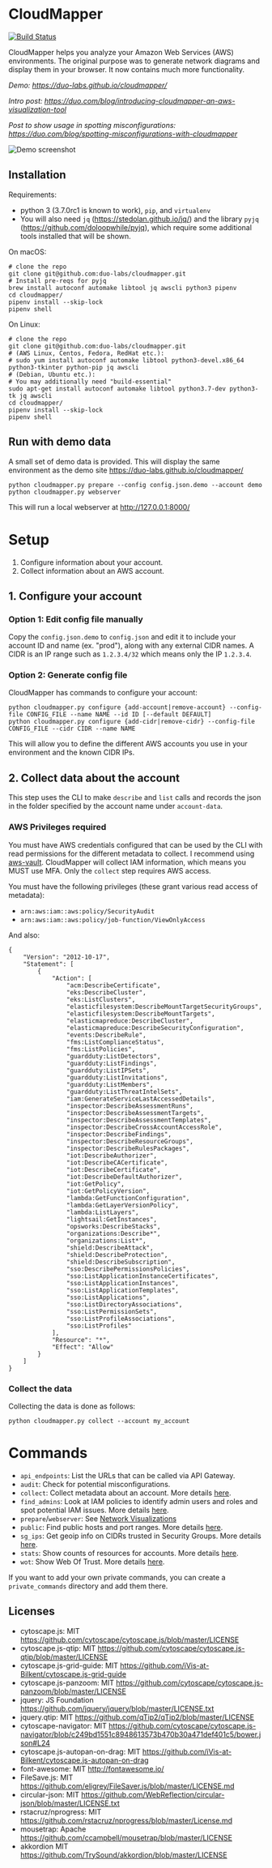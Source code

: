 CloudMapper
========
[![Build Status](https://travis-ci.org/duo-labs/cloudmapper.svg?branch=master)](https://travis-ci.org/duo-labs/cloudmapper)

CloudMapper helps you analyze your Amazon Web Services (AWS) environments.  The original purpose was to generate network diagrams and display them in your browser.  It now contains much more functionality.

*Demo: https://duo-labs.github.io/cloudmapper/*

*Intro post: https://duo.com/blog/introducing-cloudmapper-an-aws-visualization-tool*

*Post to show usage in spotting misconfigurations: https://duo.com/blog/spotting-misconfigurations-with-cloudmapper*

![Demo screenshot](docs/images/ideal_layout.png "Demo screenshot")

## Installation

Requirements:
- python 3 (3.7.0rc1 is known to work), `pip`, and `virtualenv`
- You will also need `jq` (https://stedolan.github.io/jq/) and the library `pyjq` (https://github.com/doloopwhile/pyjq), which require some additional tools installed that will be shown.

On macOS:

```
# clone the repo
git clone git@github.com:duo-labs/cloudmapper.git
# Install pre-reqs for pyjq
brew install autoconf automake libtool jq awscli python3 pipenv
cd cloudmapper/
pipenv install --skip-lock
pipenv shell
```

On Linux:
```
# clone the repo
git clone git@github.com:duo-labs/cloudmapper.git
# (AWS Linux, Centos, Fedora, RedHat etc.):
# sudo yum install autoconf automake libtool python3-devel.x86_64 python3-tkinter python-pip jq awscli
# (Debian, Ubuntu etc.):
# You may additionally need "build-essential"
sudo apt-get install autoconf automake libtool python3.7-dev python3-tk jq awscli
cd cloudmapper/
pipenv install --skip-lock
pipenv shell
```


## Run with demo data

A small set of demo data is provided.  This will display the same environment as the demo site https://duo-labs.github.io/cloudmapper/ 

```
python cloudmapper.py prepare --config config.json.demo --account demo
python cloudmapper.py webserver
```

This will run a local webserver at http://127.0.0.1:8000/


# Setup

1. Configure information about your account.
2. Collect information about an AWS account.

## 1. Configure your account

### Option 1: Edit config file manually
Copy the `config.json.demo` to `config.json` and edit it to include your account ID and name (ex. "prod"), along with any external CIDR names. A CIDR is an IP range such as `1.2.3.4/32` which means only the IP `1.2.3.4`.

### Option 2: Generate config file
CloudMapper has commands to configure your account:

```
python cloudmapper.py configure {add-account|remove-account} --config-file CONFIG_FILE --name NAME --id ID [--default DEFAULT]
python cloudmapper.py configure {add-cidr|remove-cidr} --config-file CONFIG_FILE --cidr CIDR --name NAME
```

This will allow you to define the different AWS accounts you use in your environment and the known CIDR IPs.


## 2. Collect data about the account

This step uses the CLI to make `describe` and `list` calls and records the json in the folder specified by the account name under `account-data`.

### AWS Privileges required
You must have AWS credentials configured that can be used by the CLI with read permissions for the different metadata to collect.  I recommend using [aws-vault](https://github.com/99designs/aws-vault).  CloudMapper will collect IAM information, which means you MUST use MFA.  Only the `collect` step requires AWS access.

You must have the following privileges (these grant various read access of metadata):

- `arn:aws:iam::aws:policy/SecurityAudit`
- `arn:aws:iam::aws:policy/job-function/ViewOnlyAccess`

And also:
```
{
    "Version": "2012-10-17",
    "Statement": [
        {
            "Action": [
                "acm:DescribeCertificate",
                "eks:DescribeCluster",
                "eks:ListClusters",
                "elasticfilesystem:DescribeMountTargetSecurityGroups",
                "elasticfilesystem:DescribeMountTargets",
                "elasticmapreduce:DescribeCluster",
                "elasticmapreduce:DescribeSecurityConfiguration",
                "events:DescribeRule",
                "fms:ListComplianceStatus",
                "fms:ListPolicies",
                "guardduty:ListDetectors",
                "guardduty:ListFindings",
                "guardduty:ListIPSets",
                "guardduty:ListInvitations",
                "guardduty:ListMembers",
                "guardduty:ListThreatIntelSets",
                "iam:GenerateServiceLastAccessedDetails",
                "inspector:DescribeAssessmentRuns",
                "inspector:DescribeAssessmentTargets",
                "inspector:DescribeAssessmentTemplates",
                "inspector:DescribeCrossAccountAccessRole",
                "inspector:DescribeFindings",
                "inspector:DescribeResourceGroups",
                "inspector:DescribeRulesPackages",
                "iot:DescribeAuthorizer",
                "iot:DescribeCACertificate",
                "iot:DescribeCertificate",
                "iot:DescribeDefaultAuthorizer",
                "iot:GetPolicy",
                "iot:GetPolicyVersion",
                "lambda:GetFunctionConfiguration",
                "lambda:GetLayerVersionPolicy",
                "lambda:ListLayers",
                "lightsail:GetInstances",
                "opsworks:DescribeStacks",
                "organizations:Describe*",
                "organizations:List*",
                "shield:DescribeAttack",
                "shield:DescribeProtection",
                "shield:DescribeSubscription",
                "sso:DescribePermissionsPolicies",
                "sso:ListApplicationInstanceCertificates",
                "sso:ListApplicationInstances",
                "sso:ListApplicationTemplates",
                "sso:ListApplications",
                "sso:ListDirectoryAssociations",
                "sso:ListPermissionSets",
                "sso:ListProfileAssociations",
                "sso:ListProfiles"
            ],
            "Resource": "*",
            "Effect": "Allow"
        }
    ]
}
```

### Collect the data

Collecting the data is done as follows:

```
python cloudmapper.py collect --account my_account
```



# Commands

- `api_endpoints`: List the URLs that can be called via API Gateway.
- `audit`: Check for potential misconfigurations.
- `collect`: Collect metadata about an account. More details [here](https://summitroute.com/blog/2018/06/05/cloudmapper_collect/).
- `find_admins`: Look at IAM policies to identify admin users and roles and spot potential IAM issues. More details [here](https://summitroute.com/blog/2018/06/12/cloudmapper_find_admins/).
- `prepare`/`webserver`: See [Network Visualizations](docs/network_visualizations.md)
- `public`: Find public hosts and port ranges. More details [here](https://summitroute.com/blog/2018/06/13/cloudmapper_public/).
- `sg_ips`: Get geoip info on CIDRs trusted in Security Groups. More details [here](https://summitroute.com/blog/2018/06/12/cloudmapper_sg_ips/).
- `stats`: Show counts of resources for accounts. More details [here](**https://summitroute.com/blog/2018/06/06/cloudmapper_stats/**).
- `wot`: Show Web Of Trust. More details [here](https://summitroute.com/blog/2018/06/13/cloudmapper_wot/).

If you want to add your own private commands, you can create a `private_commands` directory and add them there.

Licenses
--------
- cytoscape.js: MIT
  https://github.com/cytoscape/cytoscape.js/blob/master/LICENSE
- cytoscape.js-qtip: MIT
  https://github.com/cytoscape/cytoscape.js-qtip/blob/master/LICENSE
- cytoscape.js-grid-guide: MIT
  https://github.com/iVis-at-Bilkent/cytoscape.js-grid-guide
- cytoscape.js-panzoom: MIT
  https://github.com/cytoscape/cytoscape.js-panzoom/blob/master/LICENSE
- jquery: JS Foundation
  https://github.com/jquery/jquery/blob/master/LICENSE.txt
- jquery.qtip: MIT
  https://github.com/qTip2/qTip2/blob/master/LICENSE
- cytoscape-navigator: MIT
  https://github.com/cytoscape/cytoscape.js-navigator/blob/c249bd1551c8948613573b470b30a471def401c5/bower.json#L24
- cytoscape.js-autopan-on-drag: MIT
  https://github.com/iVis-at-Bilkent/cytoscape.js-autopan-on-drag
- font-awesome: MIT
  http://fontawesome.io/
- FileSave.js: MIT
  https://github.com/eligrey/FileSaver.js/blob/master/LICENSE.md
- circular-json: MIT
  https://github.com/WebReflection/circular-json/blob/master/LICENSE.txt
- rstacruz/nprogress: MIT
  https://github.com/rstacruz/nprogress/blob/master/License.md
- mousetrap: Apache
  https://github.com/ccampbell/mousetrap/blob/master/LICENSE
- akkordion MIT
  https://github.com/TrySound/akkordion/blob/master/LICENSE
